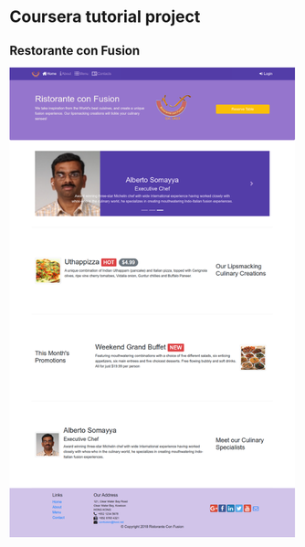 # Coursera tutorial project
## Restorante con Fusion
<img src="https://github.com/nursultanbegaliev/HolloWorld/blob/master/screenshotOfRestorante.png" alt="drawing" width="500"/>

